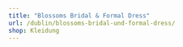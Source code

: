 ```yaml
---
title: "Blossoms Bridal & Formal Dress"
url: /dublin/blossoms-bridal-und-formal-dress/
shop: Kleidung
---
```

